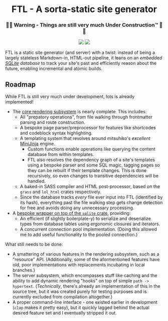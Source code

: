 <h1 align="center">FTL - A sorta-static site generator</h1>
<h3 align="center">🚧🚧 Warning - Things are still very much Under Construction™ 🚧🚧</h3>

<p align="center">
<img src="https://img.shields.io/github/actions/workflow/status/SomewhereOutInSpace/FTL/rust.yml">
<img src="https://img.shields.io/github/license/SomewhereOutInSpace/FTL">
</p>

FTL is a static site generator (and server) with a twist: instead of being a largely stateless Markdown-in, HTML-out pipeline, it leans on an *embedded [SQLite](https://www.sqlite.org/index.html) database* to track your site's past and efficiently reason about the future, enabling incremental and atomic builds.

## Roadmap
While FTL is still very much under development, lots is already implemented!

- The [core rendering subsystem](https://github.com/SomewhereOutInSpace/FTL/tree/master/src/render) is nearly complete. This includes:
    - All "prepatory operations", from file walking through frontmatter parsing and route construction.
    - A bespoke page parser/preprocessor for features like shortcodes and codeblock syntax highlighting.
    - A templating system that revolves around mitsuhiko's *excellent* [MiniJinja](https://github.com/mitsuhiko/minijinja) engine.
        - Custom functions enable operations like querying the content database from within templates.
        - FTL also resolves the dependency graph of a site's templates using a bespoke parser and some SQL magic, tagging pages so they can be rebuilt if their template changes. This is done recursively, so even changes to transitive dependencies will be handled.
    - A baked-in SASS compiler and HTML post-processor, based on the `grass` and `lol_html` crates respectively.
    - Since the database tracks *every* file ever input into FTL (identified by its hash), everything past the file walking step gets change detection for free and avoids
    doing any unnecessary processing.
- A [bespoke wrapper on top of the `sqlite` crate](https://github.com/SomewhereOutInSpace/FTL/tree/master/src/db), providing:
    - An efficient (if slightly boilerplate-y) to serialize and deserialize types from database tables using ergonomic closures and iterators.
    - A concurrent connection pool implementation. (Doing this allowed me to add useful functionality to the pooled connection.)

What still needs to be done:

- A smattering of various features in the rendering subsystem, such as a "resource" API. (Additionally, some of the aformentioned features have old, poor implementations with replacements incubating in local branches.)
- The server subsystem, which encompasses stuff like caching and the ability to add dynamic rendering "hooks" on top of simple `path -> hypertext`. (*Technically*, there's already an implementation of this in the source tree, but it was created purely for testing purposes and is currently excluded from compilation altogether.)
- A proper command-line interface - one existed earlier in development (`clap` makes it pretty easy), but it quickly lagged behind the actual desired feature set and I eventually stripped it out.